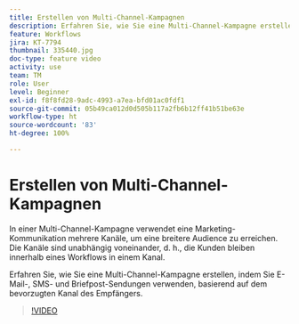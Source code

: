 ```yaml
---
title: Erstellen von Multi-Channel-Kampagnen
description: Erfahren Sie, wie Sie eine Multi-Channel-Kampagne erstellen, indem Sie E-Mail-, SMS- und Briefpost-Sendungen verwenden, basierend auf dem bevorzugten Kanal des Empfängers.
feature: Workflows
jira: KT-7794
thumbnail: 335440.jpg
doc-type: feature video
activity: use
team: TM
role: User
level: Beginner
exl-id: f8f8fd28-9adc-4993-a7ea-bfd01ac0fdf1
source-git-commit: 05b49ca012d0d505b117a2fb6b12ff41b51be63e
workflow-type: ht
source-wordcount: '83'
ht-degree: 100%

---
```


# Erstellen von Multi-Channel-Kampagnen

In einer Multi-Channel-Kampagne verwendet eine Marketing-Kommunikation mehrere Kanäle, um eine breitere Audience zu erreichen. Die Kanäle sind unabhängig voneinander, d. h., die Kunden bleiben innerhalb eines Workflows in einem Kanal.

Erfahren Sie, wie Sie eine Multi-Channel-Kampagne erstellen, indem Sie E-Mail-, SMS- und Briefpost-Sendungen verwenden, basierend auf dem bevorzugten Kanal des Empfängers.

>[!VIDEO](https://video.tv.adobe.com/v/335440?quality=12&learn=on)
